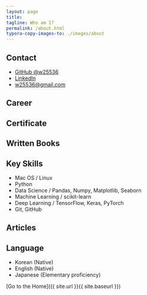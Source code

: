 ```yaml
---
layout: page
title: 
tagline: Who am I?
permalink: /about.html
typora-copy-images-to: ./images/about
---
```


## Contact
+ [GitHub @w25536](https://github.com/w25536)
+ [LinkedIn](https://www.linkedin.com/in/jeonghosuh/)
+ <w25536@gmail.com>

## Career


## Certificate



## Written Books



## Key Skills

+ Mac OS / Linux
+ Python
+ Data Science / Pandas, Numpy, Matplotlib, Seaborn
+ Machine Learning / scikit-learn
+ Deep Learning / TensorFlow, Keras, PyTorch
+ Git, GitHub

## Articles


## Language
+ Korean (Native)
+ English (Native)
+ Japanese (Elementary proficiency)

[Go to the Home]({{ site.url }}{{ site.baseurl }})

